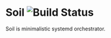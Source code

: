 # Soil ![Build Status](https://travis-ci.org/akaspin/soil.svg?branch=master)

Soil is minimalistic systemd orchestrator.


